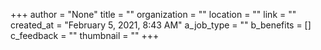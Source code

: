 +++
author = "None"
title = ""
organization = ""
location = ""
link = ""
created_at = "February 5, 2021, 8:43 AM"
a_job_type = ""
b_benefits = []
c_feedback = ""
thumbnail = ""
+++

